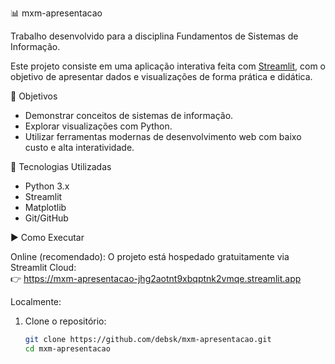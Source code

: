 📊 mxm-apresentacao

Trabalho desenvolvido para a disciplina Fundamentos de Sistemas de Informação.

Este projeto consiste em uma aplicação interativa feita com [Streamlit](https://streamlit.io/), com o objetivo de apresentar dados e visualizações de forma prática e didática.


🧠 Objetivos

- Demonstrar conceitos de sistemas de informação.
- Explorar visualizações com Python.
- Utilizar ferramentas modernas de desenvolvimento web com baixo custo e alta interatividade.


🚀 Tecnologias Utilizadas

- Python 3.x
- Streamlit
- Matplotlib
- Git/GitHub


▶️ Como Executar

Online (recomendado):
O projeto está hospedado gratuitamente via Streamlit Cloud:  
👉 https://mxm-apresentacao-jhg2aotnt9xbqptnk2vmqe.streamlit.app

Localmente:
1. Clone o repositório:
   ```bash
   git clone https://github.com/debsk/mxm-apresentacao.git
   cd mxm-apresentacao

